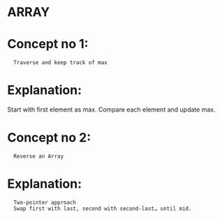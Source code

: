 # ARRAY
# Concept no 1:
      Traverse and keep track of max
# Explanation:
  Start with first element as max.
  Compare each element and update max.
# Concept no 2:
      Reverse an Array
# Explanation:
      Two-pointer approach
      Swap first with last, second with second-last… until mid.
      
